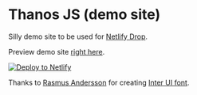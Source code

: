 # Thanos JS (demo site)

Silly demo site to be used for [Netlify Drop](https://app.netlify.com/drop).

Preview demo site [right here](https://www.thanosjs.org).

[![Deploy to Netlify](https://www.netlify.com/img/deploy/button.svg)](https://app.netlify.com/start/deploy?repository=https://github.com/sashrika/first-app)


Thanks to [Rasmus Andersson](https://twitter.com/rsms) for creating [Inter UI font](https://rsms.me/inter/).


